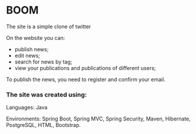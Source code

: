 # BOOM

The site is a simple clone of twitter

On the website you can:
* publish news;
* edit news;
* search for news by tag;
* view your publications and publications of different users;

To publish the news, you need to register and confirm your email.

### The site was created using:

Languages: Java

Environments: Spring Boot, Spring MVC, Spring Security, Maven, Hibernate,
PostgreSQL, HTML, Bootstrap.

